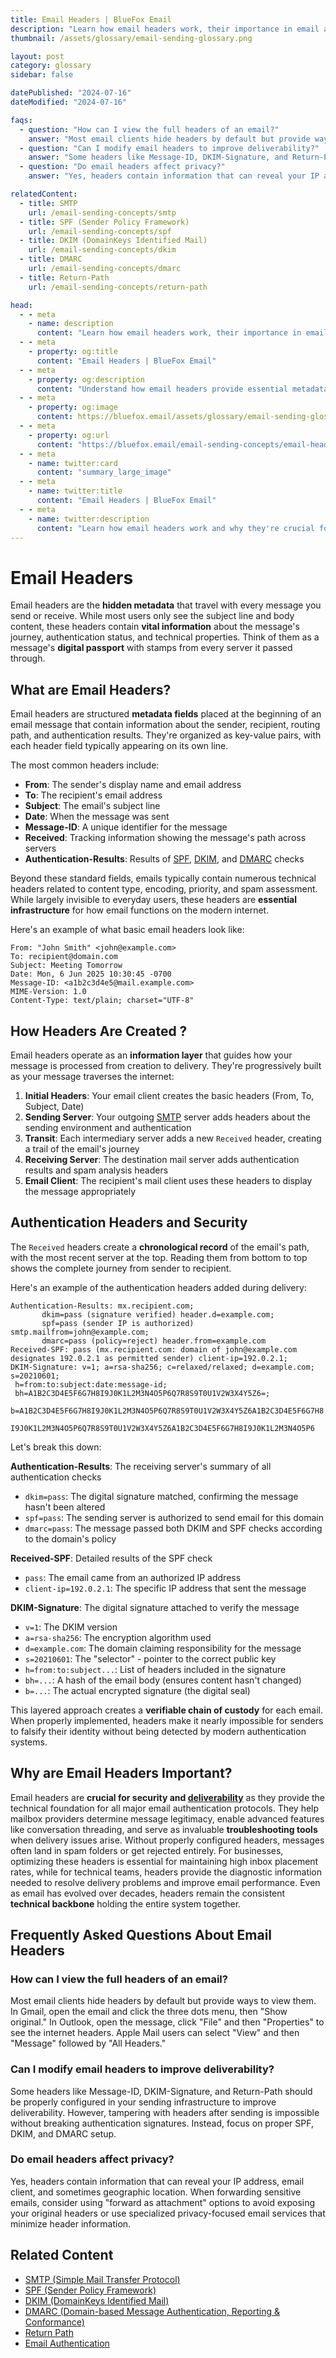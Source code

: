 ```yaml
---
title: Email Headers | BlueFox Email
description: "Learn how email headers work, their importance in email authentication, and how to interpret them for troubleshooting delivery issues and tracking message paths."
thumbnail: /assets/glossary/email-sending-glossary.png

layout: post
category: glossary
sidebar: false

datePublished: "2024-07-16"
dateModified: "2024-07-16"

faqs:
  - question: "How can I view the full headers of an email?"
    answer: "Most email clients hide headers by default but provide ways to view them. In Gmail, open the email and click the three dots menu, then \"Show original.\" In Outlook, open the message, click \"File\" and then \"Properties\" to see the internet headers. Apple Mail users can select \"View\" and then \"Message\" followed by \"All Headers.\""
  - question: "Can I modify email headers to improve deliverability?"
    answer: "Some headers like Message-ID, DKIM-Signature, and Return-Path should be properly configured in your sending infrastructure to improve deliverability. However, tampering with headers after sending is impossible without breaking authentication signatures. Instead, focus on proper SPF, DKIM, and DMARC setup."
  - question: "Do email headers affect privacy?"
    answer: "Yes, headers contain information that can reveal your IP address, email client, and sometimes geographic location. When forwarding sensitive emails, consider using \"forward as attachment\" options to avoid exposing your original headers or use specialized privacy-focused email services that minimize header information."

relatedContent:
  - title: SMTP
    url: /email-sending-concepts/smtp
  - title: SPF (Sender Policy Framework)
    url: /email-sending-concepts/spf
  - title: DKIM (DomainKeys Identified Mail)
    url: /email-sending-concepts/dkim
  - title: DMARC
    url: /email-sending-concepts/dmarc
  - title: Return-Path
    url: /email-sending-concepts/return-path

head:
  - - meta
    - name: description
      content: "Learn how email headers work, their importance in email authentication, and how to interpret them for troubleshooting delivery issues and tracking message paths."
  - - meta
    - property: og:title
      content: "Email Headers | BlueFox Email"
  - - meta
    - property: og:description
      content: "Understand how email headers provide essential metadata for email routing, authentication, and security across the internet."
  - - meta
    - property: og:image
      content: https://bluefox.email/assets/glossary/email-sending-glossary.png
  - - meta
    - property: og:url
      content: "https://bluefox.email/email-sending-concepts/email-headers"
  - - meta
    - name: twitter:card
      content: "summary_large_image"
  - - meta
    - name: twitter:title
      content: "Email Headers | BlueFox Email"
  - - meta
    - name: twitter:description
      content: "Learn how email headers work and why they're crucial for email delivery, authentication, and troubleshooting."
---
```

<GlossaryNavigation/>

# Email Headers

Email headers are the **hidden metadata** that travel with every message you send or receive. While most users only see the subject line and body content, these headers contain **vital information** about the message's journey, authentication status, and technical properties. Think of them as a message's **digital passport** with stamps from every server it passed through.

## What are Email Headers?

Email headers are structured **metadata fields** placed at the beginning of an email message that contain information about the sender, recipient, routing path, and authentication results. They're organized as key-value pairs, with each header field typically appearing on its own line.

The most common headers include:

- **From**: The sender's display name and email address
- **To**: The recipient's email address
- **Subject**: The email's subject line
- **Date**: When the message was sent
- **Message-ID**: A unique identifier for the message
- **Received**: Tracking information showing the message's path across servers
- **Authentication-Results**: Results of [SPF](/email-sending-concepts/spf), [DKIM](/email-sending-concepts/dkim), and [DMARC](/email-sending-concepts/dmarc) checks

Beyond these standard fields, emails typically contain numerous technical headers related to content type, encoding, priority, and spam assessment. While largely invisible to everyday users, these headers are **essential infrastructure** for how email functions on the modern internet.

Here's an example of what basic email headers look like:

```
From: "John Smith" <john@example.com>
To: recipient@domain.com
Subject: Meeting Tomorrow
Date: Mon, 6 Jun 2025 10:30:45 -0700
Message-ID: <a1b2c3d4e5@mail.example.com>
MIME-Version: 1.0
Content-Type: text/plain; charset="UTF-8"
```

## How Headers Are Created ?

Email headers operate as an **information layer** that guides how your message is processed from creation to delivery. They're progressively built as your message traverses the internet:

1. **Initial Headers**: Your email client creates the basic headers (From, To, Subject, Date)
2. **Sending Server**: Your outgoing [SMTP](/email-sending-concepts/smtp) server adds headers about the sending environment and authentication
3. **Transit**: Each intermediary server adds a new `Received` header, creating a trail of the email's journey
4. **Receiving Server**: The destination mail server adds authentication results and spam analysis headers
5. **Email Client**: The recipient's mail client uses these headers to display the message appropriately

## Authentication Headers and Security

The `Received` headers create a **chronological record** of the email's path, with the most recent server at the top. Reading them from bottom to top shows the complete journey from sender to recipient.

Here's an example of the authentication headers added during delivery:

```
Authentication-Results: mx.recipient.com;
       dkim=pass (signature verified) header.d=example.com;
       spf=pass (sender IP is authorized) smtp.mailfrom=john@example.com;
       dmarc=pass (policy=reject) header.from=example.com
Received-SPF: pass (mx.recipient.com: domain of john@example.com designates 192.0.2.1 as permitted sender) client-ip=192.0.2.1;
DKIM-Signature: v=1; a=rsa-sha256; c=relaxed/relaxed; d=example.com; s=20210601;
 h=from:to:subject:date:message-id;
 bh=A1B2C3D4E5F6G7H8I9J0K1L2M3N4O5P6Q7R8S9T0U1V2W3X4Y5Z6=;
 b=A1B2C3D4E5F6G7H8I9J0K1L2M3N4O5P6Q7R8S9T0U1V2W3X4Y5Z6A1B2C3D4E5F6G7H8
   I9J0K1L2M3N4O5P6Q7R8S9T0U1V2W3X4Y5Z6A1B2C3D4E5F6G7H8I9J0K1L2M3N4O5P6
```

Let's break this down:

**Authentication-Results**: The receiving server's summary of all authentication checks

- `dkim=pass`: The digital signature matched, confirming the message hasn't been altered
- `spf=pass`: The sending server is authorized to send email for this domain
- `dmarc=pass`: The message passed both DKIM and SPF checks according to the domain's policy

**Received-SPF**: Detailed results of the SPF check

- `pass`: The email came from an authorized IP address
- `client-ip=192.0.2.1`: The specific IP address that sent the message

**DKIM-Signature**: The digital signature attached to verify the message

- `v=1`: The DKIM version
- `a=rsa-sha256`: The encryption algorithm used
- `d=example.com`: The domain claiming responsibility for the message
- `s=20210601`: The "selector" - pointer to the correct public key
- `h=from:to:subject...`: List of headers included in the signature
- `bh=...`: A hash of the email body (ensures content hasn't changed)
- `b=...`: The actual encrypted signature (the digital seal)

This layered approach creates a **verifiable chain of custody** for each email. When properly implemented, headers make it nearly impossible for senders to falsify their identity without being detected by modern authentication systems.

## Why are Email Headers Important?

Email headers are **crucial for security and [deliverability](/email-sending-concepts/deliverability)** as they provide the technical foundation for all major email authentication protocols. They help mailbox providers determine message legitimacy, enable advanced features like conversation threading, and serve as invaluable **troubleshooting tools** when delivery issues arise. Without properly configured headers, messages often land in spam folders or get rejected entirely. For businesses, optimizing these headers is essential for maintaining high inbox placement rates, while for technical teams, headers provide the diagnostic information needed to resolve delivery problems and improve email performance. Even as email has evolved over decades, headers remain the consistent **technical backbone** holding the entire system together.

## Frequently Asked Questions About Email Headers

### How can I view the full headers of an email?

Most email clients hide headers by default but provide ways to view them. In Gmail, open the email and click the three dots menu, then "Show original." In Outlook, open the message, click "File" and then "Properties" to see the internet headers. Apple Mail users can select "View" and then "Message" followed by "All Headers."

### Can I modify email headers to improve deliverability?

Some headers like Message-ID, DKIM-Signature, and Return-Path should be properly configured in your sending infrastructure to improve deliverability. However, tampering with headers after sending is impossible without breaking authentication signatures. Instead, focus on proper SPF, DKIM, and DMARC setup.

### Do email headers affect privacy?

Yes, headers contain information that can reveal your IP address, email client, and sometimes geographic location. When forwarding sensitive emails, consider using "forward as attachment" options to avoid exposing your original headers or use specialized privacy-focused email services that minimize header information.

## Related Content

- [SMTP (Simple Mail Transfer Protocol)](/email-sending-concepts/smtp)
- [SPF (Sender Policy Framework)](/email-sending-concepts/spf)
- [DKIM (DomainKeys Identified Mail)](/email-sending-concepts/dkim)
- [DMARC (Domain-based Message Authentication, Reporting & Conformance)](/email-sending-concepts/dmarc)
- [Return Path](/email-sending-concepts/return-path)
- [Email Authentication](/email-sending-concepts/email-authentication)

<GlossaryCTA />
